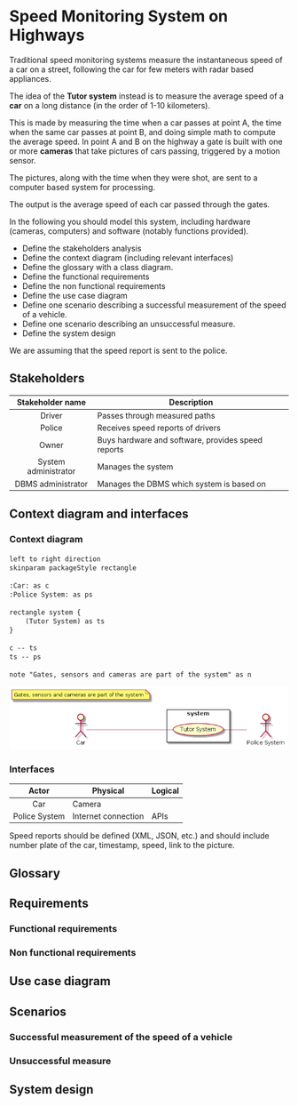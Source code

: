 # Speed Monitoring System on Highways

Traditional speed monitoring systems measure the instantaneous speed of a car on a street,
following the car for few meters with radar based appliances.

The idea of the **Tutor system** instead is to measure the average speed of a **car** on a long distance (in
the order of 1-10 kilometers).

This is made by measuring the time when a car passes at point A, the time when the same car passes at point B, and doing simple math to compute the average speed. In point A and B on the highway a gate is built with one or more **cameras** that take pictures of cars passing, triggered by a motion sensor.

The pictures, along with the time when they were shot, are sent to a computer based system
for processing.

The output is the average speed of each car passed through the gates.

In the following you should model this system, including hardware (cameras, computers) and
software (notably functions provided).

+ Define the stakeholders analysis
+ Define the context diagram (including relevant interfaces)
+ Define the glossary with a class diagram.
+ Define the functional requirements
+ Define the non functional requirements
+ Define the use case diagram
+ Define one scenario describing a successful measurement of the speed of a vehicle.
+ Define one scenario describing an unsuccessful measure.
+ Define the system design

We are assuming that the speed report is sent to the police.


## Stakeholders

| Stakeholder name | Description |
|:----------------:| ----------- |
| Driver | Passes through measured paths |
| Police | Receives speed reports of drivers |
| Owner | Buys hardware and software, provides speed reports |
| System administrator | Manages the system |
| DBMS administrator | Manages the DBMS which system is based on |


## Context diagram and interfaces

### Context diagram
```plantuml
left to right direction
skinparam packageStyle rectangle

:Car: as c
:Police System: as ps

rectangle system {
	(Tutor System) as ts
}

c -- ts
ts -- ps

note "Gates, sensors and cameras are part of the system" as n
```
![context diagram](pictures/context_diagram.png)

### Interfaces
| Actor | Physical | Logical |
|:-----:| -------- | ------- |
| Car | Camera | |
| Police System | Internet connection | APIs |

Speed reports should be defined (XML, JSON, etc.) and should include number plate of the car, timestamp, speed, link to the picture.


## Glossary


## Requirements
### Functional requirements
### Non functional requirements


## Use case diagram


## Scenarios
### Successful measurement of the speed of a vehicle
### Unsuccessful measure


## System design